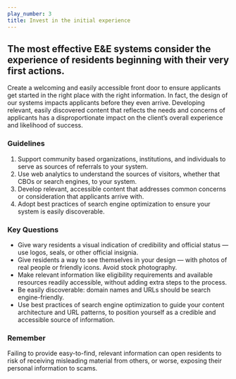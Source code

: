 ```yaml
---
play_number: 3
title: Invest in the initial experience
---
```


## The most effective E&E systems consider the experience of residents beginning with their very first actions.

Create a welcoming and easily accessible front door to ensure applicants get started in the right place with the right information. In fact, the design of our systems impacts applicants before they even arrive. Developing relevant, easily discovered content that reflects the needs and concerns of applicants has a disproportionate impact on the client’s overall experience and likelihood of success.

### Guidelines
1. Support community based organizations, institutions, and individuals to serve as sources of referrals to your system.
2. Use web analytics to understand the sources of  visitors, whether that CBOs or search engines, to your system.
3. Develop relevant, accessible content that addresses common concerns or consideration that applicants arrive with.
4. Adopt best practices of search engine optimization to ensure your system is easily discoverable.


### Key Questions
- Give wary residents a visual indication of credibility and official status — use logos, seals, or other official insignia.
- Give residents a way to see themselves in your design — with photos of real people or friendly icons.  Avoid stock photography.
- Make relevant information like eligibility requirements and available resources readily accessible, without adding extra steps to the process.
- Be easily discoverable: domain names and URLs should be search engine-friendly.
- Use best practices of search engine optimization to guide your content architecture and URL patterns, to position yourself as a credible and accessible source of information.


### Remember
Failing to provide easy-to-find, relevant information can open residents to risk of receiving misleading material from others, or worse, exposing their personal information to scams.

